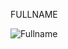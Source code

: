 FULLNAME


![Fullname](https://user-images.githubusercontent.com/44917179/207486246-2c13b03e-3bb0-4987-a9ad-69bdfbb0c983.png)
